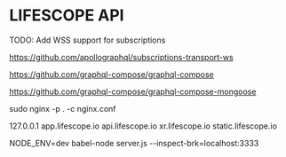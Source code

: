 # LIFESCOPE API

TODO: Add WSS support for subscriptions 

https://github.com/apollographql/subscriptions-transport-ws

https://github.com/graphql-compose/graphql-compose

https://github.com/graphql-compose/graphql-compose-mongoose


sudo nginx -p . -c nginx.conf

127.0.0.1               app.lifescope.io api.lifescope.io xr.lifescope.io static.lifescope.io

NODE_ENV=dev babel-node server.js --inspect-brk=localhost:3333